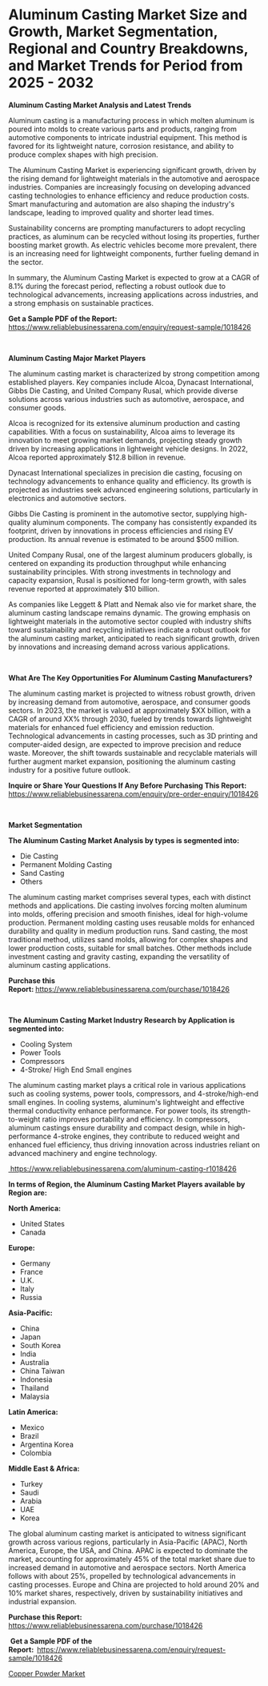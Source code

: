 <p><h1>Aluminum Casting Market Size and Growth, Market Segmentation, Regional and Country Breakdowns, and Market Trends for Period from 2025 -  2032</h1></p><p><strong>Aluminum Casting Market Analysis and Latest Trends</strong></p>
<p><p>Aluminum casting is a manufacturing process in which molten aluminum is poured into molds to create various parts and products, ranging from automotive components to intricate industrial equipment. This method is favored for its lightweight nature, corrosion resistance, and ability to produce complex shapes with high precision.</p><p>The Aluminum Casting Market is experiencing significant growth, driven by the rising demand for lightweight materials in the automotive and aerospace industries. Companies are increasingly focusing on developing advanced casting technologies to enhance efficiency and reduce production costs. Smart manufacturing and automation are also shaping the industry's landscape, leading to improved quality and shorter lead times.</p><p>Sustainability concerns are prompting manufacturers to adopt recycling practices, as aluminum can be recycled without losing its properties, further boosting market growth. As electric vehicles become more prevalent, there is an increasing need for lightweight components, further fueling demand in the sector.</p><p>In summary, the Aluminum Casting Market is expected to grow at a CAGR of 8.1% during the forecast period, reflecting a robust outlook due to technological advancements, increasing applications across industries, and a strong emphasis on sustainable practices.</p></p>
<p><strong>Get a Sample PDF of the Report:&nbsp;</strong> <a href="https://www.reliablebusinessarena.com/enquiry/request-sample/1018426?utm_campaign=1909&utm_medium=2&utm_source=Github&utm_content=ia&utm_term=01022025&utm_id=aluminum-casting">https://www.reliablebusinessarena.com/enquiry/request-sample/1018426</a></p>
<p>&nbsp;</p>
<p><strong>Aluminum Casting Major Market Players</strong></p>
<p><p>The aluminum casting market is characterized by strong competition among established players. Key companies include Alcoa, Dynacast International, Gibbs Die Casting, and United Company Rusal, which provide diverse solutions across various industries such as automotive, aerospace, and consumer goods.</p><p>Alcoa is recognized for its extensive aluminum production and casting capabilities. With a focus on sustainability, Alcoa aims to leverage its innovation to meet growing market demands, projecting steady growth driven by increasing applications in lightweight vehicle designs. In 2022, Alcoa reported approximately $12.8 billion in revenue.</p><p>Dynacast International specializes in precision die casting, focusing on technology advancements to enhance quality and efficiency. Its growth is projected as industries seek advanced engineering solutions, particularly in electronics and automotive sectors.</p><p>Gibbs Die Casting is prominent in the automotive sector, supplying high-quality aluminum components. The company has consistently expanded its footprint, driven by innovations in process efficiencies and rising EV production. Its annual revenue is estimated to be around $500 million.</p><p>United Company Rusal, one of the largest aluminum producers globally, is centered on expanding its production throughput while enhancing sustainability principles. With strong investments in technology and capacity expansion, Rusal is positioned for long-term growth, with sales revenue reported at approximately $10 billion.</p><p>As companies like Leggett & Platt and Nemak also vie for market share, the aluminum casting landscape remains dynamic. The growing emphasis on lightweight materials in the automotive sector coupled with industry shifts toward sustainability and recycling initiatives indicate a robust outlook for the aluminum casting market, anticipated to reach significant growth, driven by innovations and increasing demand across various applications.</p></p>
<p>&nbsp;</p>
<p><strong>What Are The Key Opportunities For Aluminum Casting Manufacturers?</strong></p>
<p><p>The aluminum casting market is projected to witness robust growth, driven by increasing demand from automotive, aerospace, and consumer goods sectors. In 2023, the market is valued at approximately $XX billion, with a CAGR of around XX% through 2030, fueled by trends towards lightweight materials for enhanced fuel efficiency and emission reduction. Technological advancements in casting processes, such as 3D printing and computer-aided design, are expected to improve precision and reduce waste. Moreover, the shift towards sustainable and recyclable materials will further augment market expansion, positioning the aluminum casting industry for a positive future outlook.</p></p>
<p><strong>Inquire or Share Your Questions If Any Before Purchasing This Report:</strong> <a href="https://www.reliablebusinessarena.com/enquiry/pre-order-enquiry/1018426?utm_campaign=1909&utm_medium=2&utm_source=Github&utm_content=ia&utm_term=01022025&utm_id=aluminum-casting">https://www.reliablebusinessarena.com/enquiry/pre-order-enquiry/1018426</a></p>
<p>&nbsp;</p>
<p><strong>Market Segmentation</strong></p>
<p><strong>The Aluminum Casting Market Analysis by types is segmented into:</strong></p>
<p><ul><li>Die Casting</li><li>Permanent Molding Casting</li><li>Sand Casting</li><li>Others</li></ul></p>
<p><p>The aluminum casting market comprises several types, each with distinct methods and applications. Die casting involves forcing molten aluminum into molds, offering precision and smooth finishes, ideal for high-volume production. Permanent molding casting uses reusable molds for enhanced durability and quality in medium production runs. Sand casting, the most traditional method, utilizes sand molds, allowing for complex shapes and lower production costs, suitable for small batches. Other methods include investment casting and gravity casting, expanding the versatility of aluminum casting applications.</p></p>
<p><strong>Purchase this Report:&nbsp;</strong><a href="https://www.reliablebusinessarena.com/purchase/1018426?utm_campaign=1909&utm_medium=2&utm_source=Github&utm_content=ia&utm_term=01022025&utm_id=aluminum-casting">https://www.reliablebusinessarena.com/purchase/1018426</a></p>
<p>&nbsp;</p>
<p><strong>The Aluminum Casting Market Industry Research by Application is segmented into:</strong></p>
<p><ul><li>Cooling System</li><li>Power Tools</li><li>Compressors</li><li>4-Stroke/ High End Small engines</li></ul></p>
<p><p>The aluminum casting market plays a critical role in various applications such as cooling systems, power tools, compressors, and 4-stroke/high-end small engines. In cooling systems, aluminum's lightweight and effective thermal conductivity enhance performance. For power tools, its strength-to-weight ratio improves portability and efficiency. In compressors, aluminum castings ensure durability and compact design, while in high-performance 4-stroke engines, they contribute to reduced weight and enhanced fuel efficiency, thus driving innovation across industries reliant on advanced machinery and engine technology.</p></p>
<p><a href="https://www.reliablebusinessarena.com/aluminum-casting-r1018426?utm_campaign=1909&utm_medium=2&utm_source=Github&utm_content=ia&utm_term=01022025&utm_id=aluminum-casting">&nbsp;https://www.reliablebusinessarena.com/aluminum-casting-r1018426</a></p>
<p><strong>In terms of Region, the Aluminum Casting Market Players available by Region are:</strong></p>
<p>
    <p> <strong> North America: </strong>
        <ul>
            <li>United States</li>
            <li>Canada</li>
        </ul>
        </p> 
    <p> <strong> Europe: </strong>
        <ul>
            <li>Germany</li>
            <li>France</li>
            <li>U.K.</li>
            <li>Italy</li>
            <li>Russia</li>
        </ul>
        </p> 
    <p> <strong> Asia-Pacific: </strong>
        <ul>
            <li>China</li>
            <li>Japan</li>
            <li>South Korea</li>
            <li>India</li>
            <li>Australia</li>
            <li>China Taiwan</li>
            <li>Indonesia</li>
            <li>Thailand</li>
            <li>Malaysia</li>
        </ul>
        </p> 
    <p> <strong> Latin America: </strong>
        <ul>
            <li>Mexico</li>
            <li>Brazil</li>
            <li>Argentina Korea</li>
            <li>Colombia</li>
        </ul>
        </p> 
    <p> <strong> Middle East & Africa: </strong>
        <ul>
            <li>Turkey</li>
            <li>Saudi</li>
            <li>Arabia</li>
            <li>UAE</li>
            <li>Korea</li>
        </ul>
    </p>
    </p>
<p><p>The global aluminum casting market is anticipated to witness significant growth across various regions, particularly in Asia-Pacific (APAC), North America, Europe, the USA, and China. APAC is expected to dominate the market, accounting for approximately 45% of the total market share due to increased demand in automotive and aerospace sectors. North America follows with about 25%, propelled by technological advancements in casting processes. Europe and China are projected to hold around 20% and 10% market shares, respectively, driven by sustainability initiatives and industrial expansion.</p></p>
<p><strong>Purchase this Report: </strong><a href="https://www.reliablebusinessarena.com/purchase/1018426?utm_campaign=1909&utm_medium=2&utm_source=Github&utm_content=ia&utm_term=01022025&utm_id=aluminum-casting">https://www.reliablebusinessarena.com/purchase/1018426</a></p>
<p>&nbsp;<strong>Get a Sample PDF of the Report:&nbsp;&nbsp;</strong><a href="https://www.reliablebusinessarena.com/enquiry/request-sample/1018426?utm_campaign=1909&utm_medium=2&utm_source=Github&utm_content=ia&utm_term=01022025&utm_id=aluminum-casting">https://www.reliablebusinessarena.com/enquiry/request-sample/1018426</a></p>
<p><strong></strong></p>
<p><p><a href="https://github.com/luckyshygirl/Market-Research-Report-List-7/blob/main/copper-powder-market.md?utm_campaign=1909&utm_medium=2&utm_source=Github&utm_content=ia&utm_term=01022025&utm_id=aluminum-casting">Copper Powder Market</a></p></p>